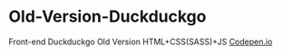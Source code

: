 # Old-Version-Duckduckgo
 Front-end Duckduckgo Old Version HTML+CSS(SASS)+JS 
 <a href="https://codepen.io/ahmetsedr/pen/wvjZrVe">Codepen.io</a>
